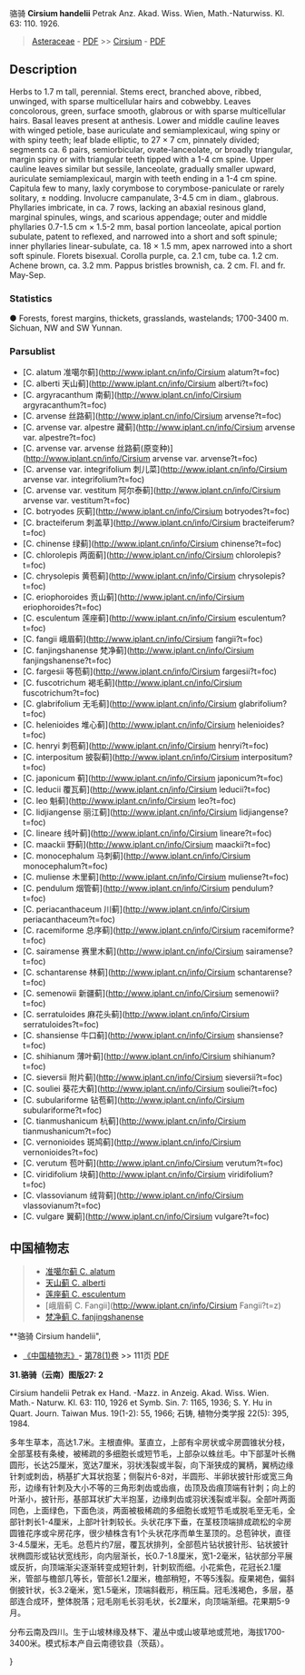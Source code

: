 骆骑 **Cirsium handelii** Petrak Anz. Akad. Wiss. Wien, Math.-Naturwiss. Kl. 63: 110. 1926.

> [Asteraceae](http://www.iplant.cn/info/Asteraceae?t=foc) - [PDF](http://www.iplant.cn/foc/pdf/Asteraceae.pdf) >> [Cirsium](http://www.iplant.cn/info/Cirsium?t=foc) - [PDF](http://www.iplant.cn/foc/pdf/Cirsium.pdf)

## Description

Herbs to 1.7 m tall, perennial. Stems erect, branched above, ribbed, unwinged, with sparse multicellular hairs and cobwebby. Leaves concolorous, green, surface smooth, glabrous or with sparse multicellular hairs. Basal leaves present at anthesis. Lower and middle cauline leaves with winged petiole, base auriculate and semiamplexicaul, wing spiny or with spiny teeth; leaf blade elliptic, to 27 × 7 cm, pinnately divided; segments ca. 6 pairs, semiorbicular, ovate-lanceolate, or broadly triangular, margin spiny or with triangular teeth tipped with a 1-4 cm spine. Upper cauline leaves similar but sessile, lanceolate, gradually smaller upward, auriculate semiamplexicaul, margin with teeth ending in a 1-4 cm spine. Capitula few to many, laxly corymbose to corymbose-paniculate or rarely solitary, ± nodding. Involucre campanulate, 3-4.5 cm in diam., glabrous. Phyllaries imbricate, in ca. 7 rows, lacking an abaxial resinous gland, marginal spinules, wings, and scarious appendage; outer and middle phyllaries 0.7-1.5 cm × 1.5-2 mm, basal portion lanceolate, apical portion subulate, patent to reflexed, and narrowed into a short and soft spinule; inner phyllaries linear-subulate, ca. 18 × 1.5 mm, apex narrowed into a short soft spinule. Florets bisexual. Corolla purple, ca. 2.1 cm, tube ca. 1.2 cm. Achene brown, ca. 3.2 mm. Pappus bristles brownish, ca. 2 cm. Fl. and fr. May-Sep.

### Statistics
● Forests, forest margins, thickets, grasslands, wastelands; 1700-3400 m. Sichuan, NW and SW Yunnan.

### Parsublist

* [C.  alatum  准噶尔蓟](http://www.iplant.cn/info/Cirsium alatum?t=foc)
* [C.  alberti  天山蓟](http://www.iplant.cn/info/Cirsium alberti?t=foc)
* [C.  argyracanthum  南蓟](http://www.iplant.cn/info/Cirsium argyracanthum?t=foc)
* [C.  arvense  丝路蓟](http://www.iplant.cn/info/Cirsium arvense?t=foc)
* [C.  arvense var. alpestre  藏蓟](http://www.iplant.cn/info/Cirsium arvense var. alpestre?t=foc)
* [C.  arvense var. arvense  丝路蓟(原变种)](http://www.iplant.cn/info/Cirsium arvense var. arvense?t=foc)
* [C.  arvense var. integrifolium  刺儿菜](http://www.iplant.cn/info/Cirsium arvense var. integrifolium?t=foc)
* [C.  arvense var. vestitum  阿尔泰蓟](http://www.iplant.cn/info/Cirsium arvense var. vestitum?t=foc)
* [C.  botryodes  灰蓟](http://www.iplant.cn/info/Cirsium botryodes?t=foc)
* [C.  bracteiferum  刺盖草](http://www.iplant.cn/info/Cirsium bracteiferum?t=foc)
* [C.  chinense  绿蓟](http://www.iplant.cn/info/Cirsium chinense?t=foc)
* [C.  chlorolepis  两面蓟](http://www.iplant.cn/info/Cirsium chlorolepis?t=foc)
* [C.  chrysolepis  黄苞蓟](http://www.iplant.cn/info/Cirsium chrysolepis?t=foc)
* [C.  eriophoroides  贡山蓟](http://www.iplant.cn/info/Cirsium eriophoroides?t=foc)
* [C.  esculentum  莲座蓟](http://www.iplant.cn/info/Cirsium esculentum?t=foc)
* [C.  fangii  峨眉蓟](http://www.iplant.cn/info/Cirsium fangii?t=foc)
* [C.  fanjingshanense  梵净蓟](http://www.iplant.cn/info/Cirsium fanjingshanense?t=foc)
* [C.  fargesii  等苞蓟](http://www.iplant.cn/info/Cirsium fargesii?t=foc)
* [C.  fuscotrichum  褐毛蓟](http://www.iplant.cn/info/Cirsium fuscotrichum?t=foc)
* [C.  glabrifolium  无毛蓟](http://www.iplant.cn/info/Cirsium glabrifolium?t=foc)
* [C.  helenioides  堆心蓟](http://www.iplant.cn/info/Cirsium helenioides?t=foc)
* [C.  henryi  刺苞蓟](http://www.iplant.cn/info/Cirsium henryi?t=foc)
* [C.  interpositum  披裂蓟](http://www.iplant.cn/info/Cirsium interpositum?t=foc)
* [C.  japonicum  蓟](http://www.iplant.cn/info/Cirsium japonicum?t=foc)
* [C.  leducii  覆瓦蓟](http://www.iplant.cn/info/Cirsium leducii?t=foc)
* [C.  leo  魁蓟](http://www.iplant.cn/info/Cirsium leo?t=foc)
* [C.  lidjiangense  丽江蓟](http://www.iplant.cn/info/Cirsium lidjiangense?t=foc)
* [C.  lineare  线叶蓟](http://www.iplant.cn/info/Cirsium lineare?t=foc)
* [C.  maackii  野蓟](http://www.iplant.cn/info/Cirsium maackii?t=foc)
* [C.  monocephalum  马刺蓟](http://www.iplant.cn/info/Cirsium monocephalum?t=foc)
* [C.  muliense  木里蓟](http://www.iplant.cn/info/Cirsium muliense?t=foc)
* [C.  pendulum  烟管蓟](http://www.iplant.cn/info/Cirsium pendulum?t=foc)
* [C.  periacanthaceum  川蓟](http://www.iplant.cn/info/Cirsium periacanthaceum?t=foc)
* [C.  racemiforme  总序蓟](http://www.iplant.cn/info/Cirsium racemiforme?t=foc)
* [C.  sairamense  赛里木蓟](http://www.iplant.cn/info/Cirsium sairamense?t=foc)
* [C.  schantarense  林蓟](http://www.iplant.cn/info/Cirsium schantarense?t=foc)
* [C.  semenowii  新疆蓟](http://www.iplant.cn/info/Cirsium semenowii?t=foc)
* [C.  serratuloides  麻花头蓟](http://www.iplant.cn/info/Cirsium serratuloides?t=foc)
* [C.  shansiense  牛口蓟](http://www.iplant.cn/info/Cirsium shansiense?t=foc)
* [C.  shihianum  薄叶蓟](http://www.iplant.cn/info/Cirsium shihianum?t=foc)
* [C.  sieversii  附片蓟](http://www.iplant.cn/info/Cirsium sieversii?t=foc)
* [C.  souliei  葵花大蓟](http://www.iplant.cn/info/Cirsium souliei?t=foc)
* [C.  subulariforme  钻苞蓟](http://www.iplant.cn/info/Cirsium subulariforme?t=foc)
* [C.  tianmushanicum  杭蓟](http://www.iplant.cn/info/Cirsium tianmushanicum?t=foc)
* [C.  vernonioides  斑鸠蓟](http://www.iplant.cn/info/Cirsium vernonioides?t=foc)
* [C.  verutum  苞叶蓟](http://www.iplant.cn/info/Cirsium verutum?t=foc)
* [C.  viridifolium  块蓟](http://www.iplant.cn/info/Cirsium viridifolium?t=foc)
* [C.  vlassovianum  绒背蓟](http://www.iplant.cn/info/Cirsium vlassovianum?t=foc)
* [C.  vulgare  翼蓟](http://www.iplant.cn/info/Cirsium vulgare?t=foc)


## 中国植物志

> * [准噶尔蓟  C.  alatum](Cirsium-alatum-准噶尔蓟.md)
> * [天山蓟  C.  alberti](Cirsium-alberti-天山蓟.md)
> * [莲座蓟  C.  esculentum](Cirsium-esculentum-莲座蓟.md)
> * [峨眉蓟  C.  Fangii](http://www.iplant.cn/info/Cirsium Fangii?t=z)
> * [梵净蓟  C.  fanjingshanense](Cirsium-fanjingshanense-梵净蓟.md)


**骆骑 Cirsium handelii",

* [《中国植物志》](http://www.iplant.cn/frps)- [第78(1)卷](http://www.iplant.cn/frps/vol/78(1)) >> 111页 [PDF](http://www.iplant.cn/frps/pdf/78(1)/111a.PDF)


**31.骆骑（云南）图版27: 2**

Cirsium handelii Petrak ex Hand. -Mazz. in Anzeig. Akad. Wiss. Wien. Math.- Naturw. Kl. 63: 110, 1926 et Symb. Sin. 7: 1165, 1936; S. Y. Hu in Quart. Journ. Taiwan Mus. 19(1-2): 55, 1966; 石铸, 植物分类学报 22(5): 395, 1984.

多年生草本，高达1.7米。主根直伸。茎直立，上部有伞房状或伞房圆锥状分枝，全部茎枝有条棱，被稀疏的多细胞长或短节毛，上部杂以蛛丝毛。中下部茎叶长椭圆形，长达25厘米，宽达7厘米，羽状浅裂或半裂，向下渐狭成的翼柄，翼柄边缘针刺或刺齿，柄基扩大耳状抱茎；侧裂片6-8对，半圆形、半卵状披针形或宽三角形，边缘有针刺及大小不等的三角形刺齿或齿痕，齿顶及齿痕顶端有针刺；向上的叶渐小，披针形，基部耳状扩大半抱茎，边缘刺齿或羽状浅裂或半裂。全部叶两面同色，上面绿色，下面色淡，两面被极稀疏的多细胞长或短节毛或脱毛至无毛，全部针刺长1-4厘米，上部叶针刺较长。头状花序下垂，在茎枝顶端排成疏松的伞房圆锥花序或伞房花序，很少植株含有1个头状花序而单生茎顶的。总苞钟状，直径3-4.5厘米，无毛。总苞片约7层，覆瓦状排列，全部苞片钻状披针形、钻状披针状椭圆形或钻状宽线形，向内层渐长，长0.7-1.8厘米，宽1-2毫米，钻状部分平展或反折，向顶端渐尖逐渐转变成短针刺，针刺软而细。小花紫色，花冠长2.1厘米，管部与檐部几等长，管部长1.2厘米，檐部稍短，不等5浅裂。瘦果褐色，偏斜倒披针状，长3.2毫米，宽1.5毫米，顶端斜截形，稍压扁。冠毛浅褐色，多层，基部连合成环，整体脱落；冠毛刚毛长羽毛状，长2厘米，向顶端渐细。花果期5-9月。

分布云南及四川。生于山坡林缘及林下、灌丛中或山坡草地或荒地，海拔1700-3400米。模式标本产自云南德钦县（茨菇）。

}